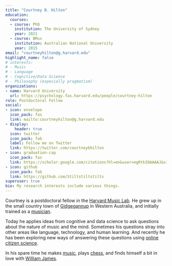 ```yaml
---
title: "Courtney B. Hilton"
education:
  courses:
  - course: PhD
    institution: The University of Sydney
    year: 2021
  - course: BMus
    institution: Australian National University
    year: 2015
email: "courtneyhilton@g.harvard.edu"
highlight_name: false
# interests:
# - Music
# - Language
# - Cognitive/Data Science
# - Philosophy (especially pragmatism)
organizations:
- name: Harvard University
  url: https://psychology.fas.harvard.edu/people/courtney-hilton
role: Postdoctoral Fellow
social:
- icon: envelope
  icon_pack: fas
  link: mailto:courtneyhilton@g.harvard.edu
- display:
    header: true
  icon: twitter
  icon_pack: fab
  label: Follow me on Twitter
  link: https://twitter.com/courtneybhilton
- icon: graduation-cap
  icon_pack: fas
  link: https://scholar.google.com/citations?hl=en&user=egRtkI0AAAAJ&view_op=list_works&sortby=pubdate
- icon: github
  icon_pack: fab
  link: https://github.com/Stiltstiltstilts
superuser: true
bio: My research interests include various things.
---
```


Courtney is a postdoctoral fellow in the [Harvard Music Lab](https://www.themusiclab.org/). He grew up in the small country town of [Gidgegannup](https://goo.gl/maps/Jg5GUTxj3RePSgJV8) in Western Australia, and initially trained as a [musician](https://www.youtube.com/channel/UCHGjIWIXCNN54zdhzuufIcw). 

Today he applies ideas from cognitive and data science to ask questions about the nature of music and the mind. Sometimes his questions stray into other areas like language, technology, and human learning. And recently he has been exploring new ways of answering these questions using [online citizen science](https://psyarxiv.com/uj9a6). 

In his spare time he makes [music](https://twitter.com/courtneybhilton/status/1397005394871005192), plays [chess](https://lichess.org/@/Stiltstiltstilts), and finds himself a bit in love with [William James](https://en.wikipedia.org/wiki/William_James). 

<!---{{< icon name="download" pack="fas" >}} Download my {{< staticref "uploads/demo_resume.pdf" "newtab" >}}resumé{{< /staticref >}}.--->
